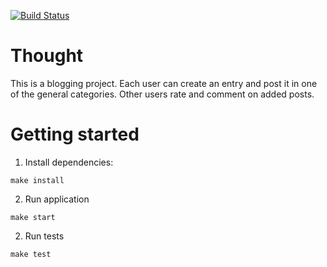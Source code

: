 [![Build Status](https://github.com/Suban05/thought/workflows/CI/badge.svg)](https://github.com/Suban05/rails-project-64/actions)

# Thought

This is a blogging project. Each user can create an entry and post it in one of the general categories. Other users rate and comment on added posts.

# Getting started

1. Install dependencies:

```
make install
```

2. Run application

```
make start
```

2. Run tests

```
make test
```

